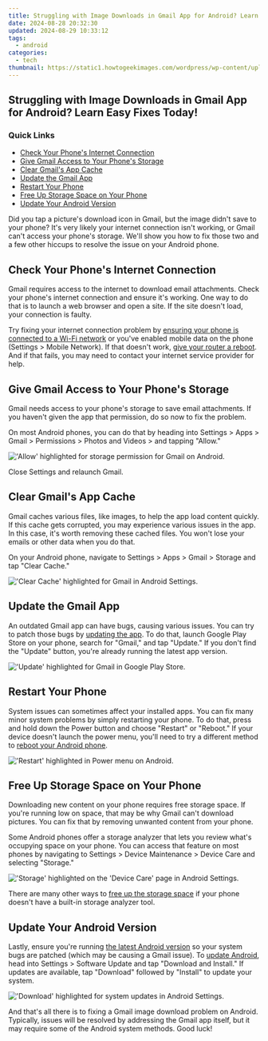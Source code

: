 ```yaml
---
title: Struggling with Image Downloads in Gmail App for Android? Learn Easy Fixes Today!
date: 2024-08-28 20:32:30
updated: 2024-08-29 10:33:12
tags:
  - android
categories:
  - tech
thumbnail: https://static1.howtogeekimages.com/wordpress/wp-content/uploads/2023/10/gmail-logo.jpg
---
```


## Struggling with Image Downloads in Gmail App for Android? Learn Easy Fixes Today!

### Quick Links

* [Check Your Phone's Internet Connection](https://screen-sharing-recording.techidaily.com/new-2024-approved-unlocking-video-potential-with-fraps-recorder/)
* [Give Gmail Access to Your Phone's Storage](https://screen-activity-recording.techidaily.com/new-the-gamers-guide-to-exceptional-video-sessions/)
* [Clear Gmail's App Cache](https://screen-capture.techidaily.com/in-2024-discovering-costless-software-for-streaming-sessions/)
* [Update the Gmail App](https://win-amazing.techidaily.com/brother-hl2280dw-printer-software-downloads-for-windows-11-10-8-and-7-users/)
* [Restart Your Phone](https://on-screen-recording.techidaily.com/xbox-storage-solutions-the-essential-5/)
* [Free Up Storage Space on Your Phone](https://youtube-sure.techidaily.com/ed-2024-approved-charting-a-path-to-profit-calculating-video-view-requirements/)
* [Update Your Android Version](https://iphone-unlock.techidaily.com/in-2024-3-easy-ways-to-factory-reset-a-locked-apple-iphone-14-plus-without-itunes-drfone-by-drfone-ios/)

 Did you tap a picture's download icon in Gmail, but the image didn't save to your phone? It's very likely your internet connection isn't working, or Gmail can't access your phone's storage. We'll show you how to fix those two and a few other hiccups to resolve the issue on your Android phone.

##  Check Your Phone's Internet Connection

 Gmail requires access to the internet to download email attachments. Check your phone's internet connection and ensure it's working. One way to do that is to launch a web browser and open a site. If the site doesn't load, your connection is faulty.

 Try fixing your internet connection problem by [ensuring your phone is connected to a Wi-Fi network](https://youtube-clips.techidaily.com/sourav-joshis-strategy-for-youtube-earning-in-the-year-2024/) or you've enabled mobile data on the phone (Settings > Mobile Network). If that doesn't work, [give your router a reboot](https://extra-information.techidaily.com/updated-chuckle-centric-ringtone-websites-guide/). And if that fails, you may need to contact your internet service provider for help.

##  Give Gmail Access to Your Phone's Storage

 Gmail needs access to your phone's storage to save email attachments. If you haven't given the app that permission, do so now to fix the problem.

 On most Android phones, you can do that by heading into Settings > Apps > Gmail > Permissions > Photos and Videos > and tapping "Allow."

!['Allow' highlighted for storage permission for Gmail on Android.](https://static1.howtogeekimages.com/wordpress/wp-content/uploads/2023/12/1-allow-storage-gmail-android.jpg) 

 Close Settings and relaunch Gmail.

##  Clear Gmail's App Cache

 Gmail caches various files, like images, to help the app load content quickly. If this cache gets corrupted, you may experience various issues in the app. In this case, it's worth removing these cached files. You won't lose your emails or other data when you do that.

 On your Android phone, navigate to Settings > Apps > Gmail > Storage and tap "Clear Cache."

!['Clear Cache' highlighted for Gmail in Android Settings.](https://static1.howtogeekimages.com/wordpress/wp-content/uploads/2023/12/2-clear-gmail-cache-android.jpg) 

##  Update the Gmail App

 An outdated Gmail app can have bugs, causing various issues. You can try to patch those bugs by [updating the app](https://android-pokemon-go.techidaily.com/in-2024-here-are-some-reliable-ways-to-get-pokemon-go-friend-codes-for-meizu-21-pro-drfone-by-drfone-virtual-android/). To do that, launch Google Play Store on your phone, search for "Gmail," and tap "Update." If you don't find the "Update" button, you're already running the latest app version.

!['Update' highlighted for Gmail in Google Play Store.](https://static1.howtogeekimages.com/wordpress/wp-content/uploads/2023/12/3-update-gmail-android.jpg) 

##  Restart Your Phone

 System issues can sometimes affect your installed apps. You can fix many minor system problems by simply restarting your phone. To do that, press and hold down the Power button and choose "Restart" or "Reboot." If your device doesn't launch the power menu, you'll need to try a different method to [reboot your Android phone](https://location-fake.techidaily.com/3utools-virtual-location-not-working-on-apple-iphone-8-fix-now-drfone-by-drfone-virtual-ios/).

!['Restart' highlighted in Power menu on Android.](https://static1.howtogeekimages.com/wordpress/wp-content/uploads/2023/12/4-reboot-android-phone.jpg) 

##  Free Up Storage Space on Your Phone

 Downloading new content on your phone requires free storage space. If you're running low on space, that may be why Gmail can't download pictures. You can fix that by removing unwanted content from your phone.

 Some Android phones offer a storage analyzer that lets you review what's occupying space on your phone. You can access that feature on most phones by navigating to Settings > Device Maintenance > Device Care and selecting "Storage."

!['Storage' highlighted on the 'Device Care' page in Android Settings.](https://static1.howtogeekimages.com/wordpress/wp-content/uploads/2023/12/5-storage-review-android1.jpg) 

 There are many other ways to [free up the storage space](https://twitter-clips.techidaily.com/updated-2024-approved-how-to-save-funny-tweet-graphics-gifs-in-minutes/) if your phone doesn't have a built-in storage analyzer tool.

##  Update Your Android Version

 Lastly, ensure you're running [the latest Android version](https://android-unlock.techidaily.com/in-2024-top-10-password-cracking-tools-for-motorola-razr-40-by-drfone-android/) so your system bugs are patched (which may be causing a Gmail issue). To [update Android](https://sim-unlock.techidaily.com/in-2024-how-to-unlock-sim-cards-of-nubia-without-puk-codes-by-drfone-android/), head into Settings > Software Update and tap "Download and Install." If updates are available, tap "Download" followed by "Install" to update your system.

!['Download' highlighted for system updates in Android Settings.](https://static1.howtogeekimages.com/wordpress/wp-content/uploads/2023/12/6-update-android-version.jpg) 

 And that's all there is to fixing a Gmail image download problem on Android. Typically, issues will be resolved by addressing the Gmail app itself, but it may require some of the Android system methods. Good luck!

<ins class="adsbygoogle"
     style="display:block"
     data-ad-format="autorelaxed"
     data-ad-client="ca-pub-7571918770474297"
     data-ad-slot="1223367746"></ins>



<ins class="adsbygoogle"
     style="display:block"
     data-ad-client="ca-pub-7571918770474297"
     data-ad-slot="8358498916"
     data-ad-format="auto"
     data-full-width-responsive="true"></ins>
